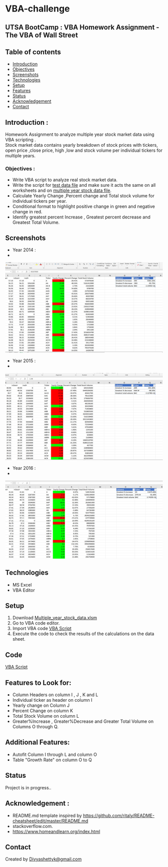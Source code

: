 # VBA-challenge


## UTSA BootCamp : VBA Homework Assignment - The VBA of Wall Street

## Table of contents
* [Introduction ](#Introduction )
* [Objectives ](#Objectives)
* [Screenshots](#screenshots)
* [Technologies](#technologies)
* [Setup](#setup)
* [Features](#features)
* [Status](#status)
* [Acknowledgement ](#Acknowledgement )
* [Contact](#contact)


## Introduction : 
Homework Assignment to analyze multiple year stock market data using VBA scripting . </br>
Stock market data contains yearly breakdown of stock prices with tickers, open price ,close price, high ,low and stock volume per individual tickers for multiple years. 

### Objectives : 
 - Write VBA script to analyze real stock market data.
 -  Write the script for [test data file](./alphabetical_testing.xlsm) and make sure it acts the same on all worksheets and on [multiple year stock data file](./Multiple_year_stock_data.xlsm).
 - Calculate Yearly Change ,Percent change and Total stock volume for individual tickers per year.
 - Conditional format to  highlight positive change in green and negative change in red.
 - Identify greatest percent Increase , Greatest percent decrease and Greatest Total Volume.

## Screenshots
- Year 2014 : 
- 
![Year 2014 Screenshot](./Images/Year_2014.jpg)
- Year 2015 : 
- 
![Year 2014 Screenshot](./Images/Year_2015.jpg)
- Year 2016 : 
- 
![Year 2014 Screenshot](./Images/Year_2016.jpg)


## Technologies
* MS Excel 
* VBA Editor


## Setup
1. Download [Multiple_year_stock_data.xlsm](./Multiple_year_stock_data.xlsm)
2. Go to VBA code editor.
3. Import VBA code [VBA Script](./Module1.bas)
4. Execute the code to check the results of the calculations on the data sheet.


## Code 
[VBA Script](./Module1.bas)


## Features to Look for:
* Column Headers on column I , J , K and L
* Individual ticker as header on column I
* Yearly change on Column J
* Percent Change on column K
* Total Stock Volume on column L
* Greater%Increase , Greater%Decrease and Greater Total Volume on Columns O through Q.

## Additional Features:
* Autofit Column I through L and column O
* Table "Growth Rate" on column O to Q

## Status
Project is in progress..

## Acknowledgement : 
- README.md template inspired by https://github.com/ritaly/README-cheatsheet/edit/master/README.md
- stackoverflow.com.
- https://www.homeandlearn.org/index.html



## Contact
Created by [Divyashettyk@gmail.com](#Divyashettyk@gmail.com)



 








